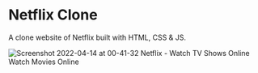 # Netflix Clone
A clone website of Netflix built with HTML, CSS & JS. 

![Screenshot 2022-04-14 at 00-41-32 Netflix - Watch TV Shows Online Watch Movies Online](https://user-images.githubusercontent.com/77227201/163253259-30da86a3-3fd0-432e-a6b5-fcc8f5db187b.png)
